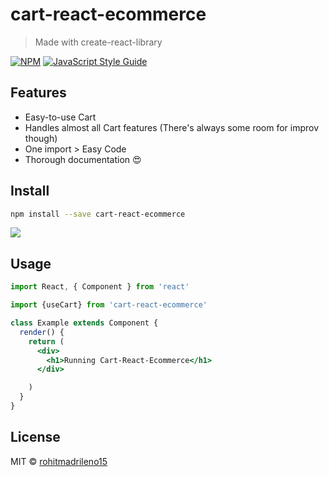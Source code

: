 # cart-react-ecommerce

> Made with create-react-library

[![NPM](https://img.shields.io/npm/v/cart-react-ecommerce.svg)](https://www.npmjs.com/package/cart-react-ecommerce) [![JavaScript Style Guide](https://img.shields.io/badge/code_style-standard-brightgreen.svg)](https://standardjs.com)

## Features

- Easy-to-use Cart
- Handles almost all Cart features (There's always some room for improv though)
- One import > Easy Code
- Thorough documentation :heart_eyes:


## Install

```bash
npm install --save cart-react-ecommerce
```

![](https://media.giphy.com/media/1BFEEIo4h1BuTH8eqP/giphy.gif)


## Usage

```jsx
import React, { Component } from 'react'

import {useCart} from 'cart-react-ecommerce'

class Example extends Component {
  render() {
    return (
      <div>
        <h1>Running Cart-React-Ecommerce</h1>
      </div>

    )
  }
}
```

## License

MIT © [rohitmadrileno15](https://github.com/rohitmadrileno15)
